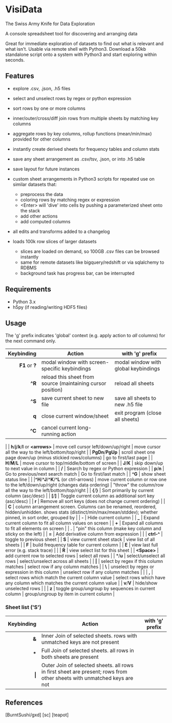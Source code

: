 # VisiData

The Swiss Army Knife for Data Exploration

A console spreadsheet tool for discovering and arranging data

Great for immediate exploration of datasets to find out what is relevant and what isn't.
Usable via remote shell with Python3.
Download a 50kb standalone script onto a system with Python3 and start exploring within seconds.

## Features

- explore .csv, .json, .h5 files
- select and unselect rows by regex or python expression
- sort rows by one or more columns
- inner/outer/cross/diff join rows from multiple sheets by matching key columns
- aggregate rows by key columns, rollup functions (mean/min/max) provided for other columns
- instantly create derived sheets for frequency tables and column stats
- save any sheet arrangement as .csv/tsv, .json, or into .h5 table
- save layout for future instances
- custom sheet arrangements in Python3 scripts for repeated use on similar datasets that:
   - preprocess the data
   - coloring rows by matching regex or expression
   - \<Enter\> will 'dive' into cells by pushing a parameterized sheet onto the stack
   - add other actions
   - add computed columns
- all edits and transforms added to a changelog

- loads 100k row slices of larger datasets
    - slices are loaded on demand, so 100GB .csv files can be browsed instantly
    - same for remote datasets like bigquery/redshift or via sqlalchemy to RDBMS
    - background task has progress bar, can be interrupted

## Requirements
- Python 3.x
- h5py (if reading/writing HDF5 files)

## Usage

The 'g' prefix indicates 'global' context (e.g. apply action to *all* columns) for the next command only.

| Keybinding | Action | with 'g' prefix |
| ---: | --- | --- |
|   **F1** or **?**   | modal window with screen-specific keybindings | modal window with global keybindings |
|   **^R**     | reload this sheet from source (maintaining cursor position) | reload all sheets |
|   **^S**     | save current sheet to new file | save all sheets to new .h5 file |
|   **q**      | close current window/sheet | exit program (close all sheets) |
| **^C**        | cancel current long-running action |
|
|   **h**/**j**/**k**/**l** or **\<arrows\>** | move cell cursor left/down/up/right | move cursor all the way to the left/bottom/top/right |
| **PgDn**/**PgUp** | scroll sheet one page down/up (minus stickied rows/columns) |  go to first/last page |
|   **H**/**M**/**L**   | move cursor to top/middle/bottom of screen |
|   **J**/**K**     | skip down/up to next value in column |
|  **/**    | Search by regex or Python expression |
| **p**/**n**  | Go to previous/next search match | Go to first/last match |
| **^G**  | show sheet status line |
|
|**^H**/**^J**/**^K**/**^L** (or ctrl-arrows) | move current column or row one to the left/down/up/right (changes data ordering) | "throw" the column/row all the way to the left/bottom/top/right |
|    **{**/**}**    | Sort primarily by current column (asc/desc) |
|    **[**/**]**    | Toggle current column as additional sort key (asc/desc) |
|    **r**      | Remove all sort keys (does not change current ordering) |
|
|    **C**      | column arrangement screen.  Columns can be renamed, reordered, hidden/unhidden. shows stats (distinct/min/max/mean/stddev); whether pinned, in sort order, grouped by |
|    **-**      | Hide current column |
|    **_**      | Expand current column to fit all column values on screen |
|    **+**      | Expand all columns to fit all elements on screen |
|    **.**      | "pin" this column (make key column and sticky on the left)
|
|    **=**      | Add derivative column from expression |
|
| **ctrl-^**    | toggle to previous sheet |
|    **S**      | view current sheet stack | view list of all sheets |
|    **F**      | build frequency table for current column |
|    **E**      | view last full error (e.g. stack trace) |
|
|    **R**      | view select list for this sheet |
|    **\<Space\>**  | add current row to selected rows | select all rows |
|    \*/**u**   | select/unselect all rows | select/unselect across all sheets |
|    **\|**     | select by regex if this column matches | select row if any column matches |
|    **\\**     | unselect by regex or expression in this column | unselect row if any column matches | |
|    **,**      | select rows which match the current column value | select rows which have any column which matches the current column value |
| **v**/**V**   | hide/show unselected rows |
|
| **z**  | toggle group/ungroup by sequences in current column | group/ungroup by item in current column |


### Sheet list ('S')

| Keybinding | Action | with 'g' prefix |
| ---: | --- | --- |
| **&** | Inner Join of selected sheets. rows with unmatched keys are not present |
| **\*** | Full Join of selected sheets. all rows in both sheets are present |
| **\|** | Outer Join of selected sheets. all rows in first sheet are present; rows from other sheets with unmatched keys are not |


## References

[BurntSushi/gxd]
[sc]
[teapot]
